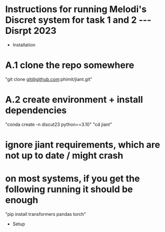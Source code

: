 Instructions for running Melodi's Discret system for task 1 and 2 --- Disrpt 2023 
=====================================================================================

* Installation 

# A.1 clone the repo somewhere
"git clone git@github.com:phimit/jiant.git"
# A.2 create environment + install dependencies
"conda create -n discut23 python==3.10"
"cd jiant"
# ignore jiant requirements, which are not up to date / might crash
# on most systems, if you get the following running it should be enough
"pip install transformers pandas torch"

* Setup 

